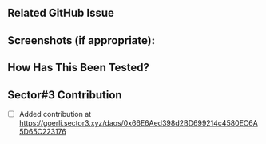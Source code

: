 ## Related GitHub Issue

<!--- Please link to the GitHub issue here, e.g. "closes #30" -->


## Screenshots (if appropriate):

<!--- If your pull request changes the UI, please include before/after screenshots. -->


## How Has This Been Tested?

<!--- Please describe in detail how you tested your changes. -->
<!--- If your pull request changes the UI, please test the layout with common device resolutions:  https://tailwindcss.com/docs/screens -->


## Sector#3 Contribution

<!--- Please add this pull request as a DAO contribution on Sector#3:  https://goerli.sector3.xyz/daos -->

- [ ] Added contribution at https://goerli.sector3.xyz/daos/0x66E6Aed398d2BD699214c4580EC6A5D65C223176
